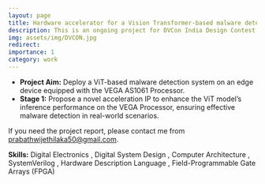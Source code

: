 ```yaml
---
layout: page
title: Hardware accelerator for a Vision Transformer-based malware detection system on a VEGA Processor
description: This is an ongoing project for DVCon India Design Contest 2024. The project focuses on accelerating ViT-based malware detection on edge devices using the VEGA AS1061 Processor, which is based on the RISC-V ISA.
img: assets/img/DVCON.jpg
redirect:
importance: 1
category: work
---
```


- **Project Aim:** Deploy a ViT-based malware detection system on an edge device equipped with the VEGA AS1061 Processor.
- **Stage 1:** Propose a novel acceleration IP to enhance the ViT model’s inference performance on the VEGA Processor, ensuring effective malware detection in real-world scenarios.

If you need the project report, please contact me from [prabathwijethilaka50@gmail.com](mailto:prabathwijethilaka50@gmail.com).

**Skills:** Digital Electronics , Digital System Design , Computer Architecture , SystemVerilog , Hardware Description Language , Field-Programmable Gate Arrays (FPGA)
